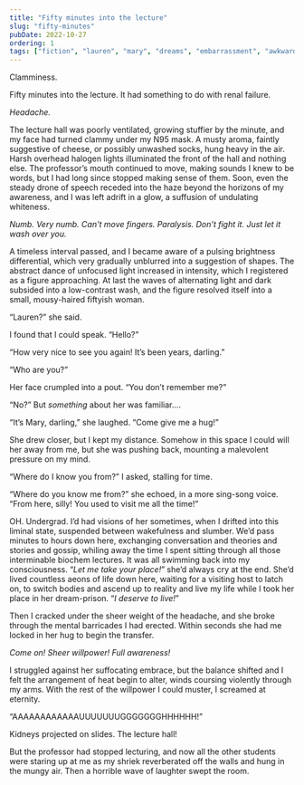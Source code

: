```yaml
---
title: "Fifty minutes into the lecture"
slug: "fifty-minutes"
pubDate: 2022-10-27
ordering: 1
tags: ["fiction", "lauren", "mary", "dreams", "embarrassment", "awkward"]
---
```


<span class="small-caps">Clamminess.</span>

Fifty minutes into the lecture. It had something to do with renal failure.

_Headache._

The lecture hall was poorly ventilated, growing stuffier by the minute, and my face had turned clammy under my N95 mask. A musty aroma, faintly suggestive of cheese, or possibly unwashed socks, hung heavy in the air. Harsh overhead halogen lights illuminated the front of the hall and nothing else. The professor’s mouth continued to move, making sounds I knew to be words, but I had long since stopped making sense of them. Soon, even the steady drone of speech receded into the haze beyond the horizons of my awareness, and I was left adrift in a glow, a suffusion of undulating whiteness.

_Numb. Very numb. Can’t move fingers. Paralysis. Don’t fight it. Just let it wash over you._

A timeless interval passed, and I became aware of a pulsing brightness differential, which very gradually unblurred into a suggestion of shapes. The abstract dance of unfocused light increased in intensity, which I registered as a figure approaching. At last the waves of alternating light and dark subsided into a low-contrast wash, and the figure resolved itself into a small, mousy-haired fiftyish woman.

“Lauren?” she said.

I found that I could speak. “Hello?”

“How very nice to see you again! It’s been years, darling.”

“Who are you?”

Her face crumpled into a pout. “You don’t remember me?”

“No?” But _something_ about her was familiar….

“It’s Mary, darling,” she laughed. “Come give me a hug!”

She drew closer, but I kept my distance. Somehow in this space I could will her away from me, but she was pushing back, mounting a malevolent pressure on my mind.

“Where do I know you from?” I asked, stalling for time.

“Where do you know me from?” she echoed, in a more sing-song voice. “From here, silly! You used to visit me all the time!”

OH. Undergrad. I’d had visions of her sometimes, when I drifted into this liminal state, suspended between wakefulness and slumber. We’d pass minutes to hours down here, exchanging conversation and theories and stories and gossip, whiling away the time I spent sitting through all those interminable biochem lectures. It was all swimming back into my consciousness. “_Let me take your place!_” she’d always cry at the end. She’d lived countless aeons of life down here, waiting for a visiting host to latch on, to switch bodies and ascend up to reality and live my life while I took her place in her dream-prison. “_I deserve to live!_”

Then I cracked under the sheer weight of the headache, and she broke through the mental barricades I had erected. Within seconds she had me locked in her hug to begin the transfer.

_Come on! Sheer willpower! Full awareness!_

I struggled against her suffocating embrace, but the balance shifted and I felt the arrangement of heat begin to alter, winds coursing violently through my arms. With the rest of the willpower I could muster, I screamed at eternity.

“AAAAAAAAAAAAUUUUUUUGGGGGGGHHHHHH!”

Kidneys projected on slides. The lecture hall!

But the professor had stopped lecturing, and now all the other students were staring up at me as my shriek reverberated off the walls and hung in the mungy air. Then a horrible wave of laughter swept the room.